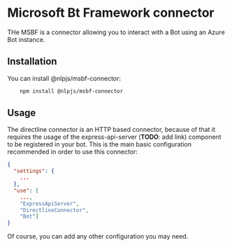 # Microsoft Bt Framework connector

THe MSBF is a connector allowing you to interact with a Bot using an Azure Bot instance.

## Installation

You can install @nlpjs/msbf-connector:

```bash
    npm install @nlpjs/msbf-connector
```

## Usage

The directline connector is an HTTP based connector, because of that it requires the usage of the express-api-server (**TODO**: add link) component
to be registered in your bot.
This is the main basic configuration recommended in order to use this connector:

```json
{
  "settings": {
    ...
  },
  "use": [
    ...,
    "ExpressApiServer",
    "DirectlineConnector",
    "Bot"]
}
```

Of course, you can add any other configuration you may need.
